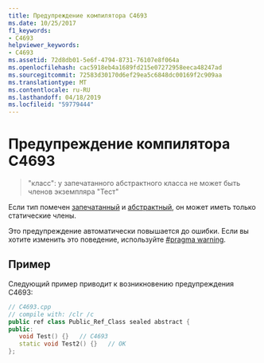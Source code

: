 ```yaml
---
title: Предупреждение компилятора C4693
ms.date: 10/25/2017
f1_keywords:
- C4693
helpviewer_keywords:
- C4693
ms.assetid: 72d8db01-5e6f-4794-8731-76107e8f064a
ms.openlocfilehash: cac5918eb4a1689fd215e07272958eeca48247ad
ms.sourcegitcommit: 72583d30170d6ef29ea5c6848dc00169f2c909aa
ms.translationtype: MT
ms.contentlocale: ru-RU
ms.lasthandoff: 04/18/2019
ms.locfileid: "59779444"
---
```

# <a name="compiler-warning-c4693"></a>Предупреждение компилятора C4693

> "класс": у запечатанного абстрактного класса не может быть членов экземпляра "Тест"

Если тип помечен [запечатанный](../../extensions/sealed-cpp-component-extensions.md) и [абстрактный](../../extensions/abstract-cpp-component-extensions.md), он может иметь только статические члены.

Это предупреждение автоматически повышается до ошибки. Если вы хотите изменить это поведение, используйте [#pragma warning](../../preprocessor/warning.md).

## <a name="example"></a>Пример

Следующий пример приводит к возникновению предупреждения C4693:

```cpp
// C4693.cpp
// compile with: /clr /c
public ref class Public_Ref_Class sealed abstract {
public:
   void Test() {}   // C4693
   static void Test2() {}   // OK
};
```
